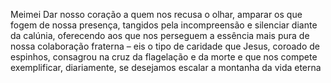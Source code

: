 Meimei
Dar nosso coração a quem nos recusa o olhar, amparar os que fogem de nossa presença, tangidos pela incompreensão e silenciar diante da calúnia, oferecendo aos que nos perseguem a essência mais pura de nossa colaboração fraterna – eis o tipo de caridade que Jesus, coroado de espinhos, consagrou na cruz da flagelação e da morte e que nos compete exemplificar, diariamente, se desejamos escalar a montanha da vida eterna
